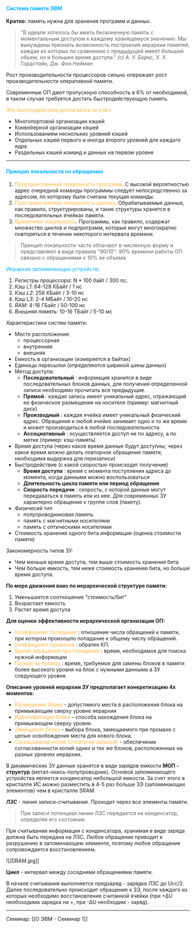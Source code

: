 #### <font style="color:#03b1fc">Система памяти ЭВМ</font>

**Кратко:** память нужна для хранения программ и данных.

> "В идеале хотелось бы иметь бесконечную память с моментальным доступом к каждому хранящемуся значению. Мы вынуждены признать возможность построения иерархии памятей, каждая из которых по сравнению с предыдущей имеет больший объем, но и большее время доступа." 
> 	*(с) А. У. Беркс, Х. Х. Гордстайн, Дж. Фон Нейман*

Рост производительности процессоров сильно опережает рост производительности оперативной памяти.

Современные ОП дают пропускную способность в 6% от необходимой, в таком случае требуется достать быстродействующую память. 

<font style="color:#ffb640">Это быстродействие достигается за счет</font>: 
- Многопортовой организации кэшей
- Конвейерной организации кэшей
- Использованием нескольких уровней кэшей
- Отдельных кэшей первого и иногда второго уровней для каждого ядра
- Раздельных кэшей команд и данных на первом уровне

---
#### <font style="color:#03b1fc">Принцип локальности по обращению</font>

1. <font style="color:#ffb640">Пространственная локальность программ</font>. С высокой вероятностью адрес очередной команды программы следует непосредственно за адресом, по которому были считана текущая команды. 
2. <font style="color:#ffb640">Пространственная локальность данных</font>. Обрабатываемые данные, как правило, структурированы, и такие структуры хранятся в последовательных ячейках памяти. 
3. <font style="color:#ffb640">Временная локальность</font>. Программы, как правило, содержат множество циклов и подпрограмм, которые могут многократно повторяться в течение некоторого интервала времени. 

> Принцип локальности часто облачают в численную форму и представляют в виде правила "90/10": 90% времени работы ОП связано с обращениями к 10% ее объема. 

<font style="color:#03b1fc">Иерархия запоминающих устройств</font>:
1. *Регистры процессора*: N * 100 байт / 300 пс.
2. *Кэш L1*: 64-128 КБайт / 1 нс
3. *Кэш L2*: 256 КБайт / 3-10 нс
4. *Кэш L3*: 2-4 МБайт / 10-20 нс
5. *RAM*: 4-16 ГБайт / 50-100 нс
6. *Внешняя память*: 10-16 ТБайт / 5-10 мс

Характеристики систем памяти: 
- Место расположения 
	- процессорная
	- внутренняя 
	- внешняя
- Емкость в организации (измеряется в байтах)
- Единицы пересылки (определяются шириной шины данных)
- Метод доступа: 
	- **Последовательный** : информация хранится в виде последовательных блоков данных, для получения определенной записи необходимо прочитать все предыдущие.
	- **Прямой** : каждая запись имеет уникальный адрес, отражающий ее физическое размещение на носителе (пример: магнитный диск)
	- **Производный** : каждая ячейка имеет уникальный физический адрес. Обращения к любой ячейке занимает одно и то же время и может производиться в любой последовательности.
	- **Ассоциативный** : осуществляется доступ не по адресу, а по метке (пример: кэш-память)
- Время доступа (через какое время данные будут доступны; через какое время можно делать повторное обращение памяти; необходима выдержка для перезаписи)
- Быстродействие (с какой скоростью происходит получение)
	- **Время доступа** : время с момента поступления адреса до момента, когда данными можно воспользоваться
	- **Длительность цикла памяти или период обращения** 
	- **Скорость передачи** : скорость, с которой данные могут передаваться в память или из нее. Для современных ЗУ характерно обращение к группе слов (пакету).
- Физичесий тип 
	- полупроводниковая память
	- память с магнитными носителями
	- память с оптическими носителями
- Стоимость хранения одного бита информации (оценка стоимости памяти)

Закономерность типов ЗУ:
- Чем меньше время доступа, тем выше стоимость хранения бита
- Чем больше емкость, тем ниже стоимость хранения бита, но больше время доступа. 

**По мере движения вниз по иерархической структуре памяти:**
1. Уменьшается соотношение "стоимость/бит"
2. Возрастает емкость
3. Растет время доступа

**Для оценки эффективности иерархической организации ОП:**
- <font style="color:#ffb640">Коэффициент попадания</font> : отношение числа обращений к памяти, при котором произошло попадание к общему числу обращений.
- <font style="color:#ffb640">Коэффициент промахов</font> : обратен КП.
- <font style="color:#ffb640">Время обращения при попадании</font> : время, необходимое для поиска нужной информации
- <font style="color:#ffb640">Потеря на промах</font> : время, требуемое для замены блоков в памяти более высокого уровня на блок с нужными данными в ЗУ следующего уровня.

**Описание уровней иерархии ЗУ предполагает конкретизацию 4х моментов:**
- <font style="color:#ffb640">Размещение блока</font> - допустимого места в расположения блока на примыкающим сверху уровне иерархии
- <font style="color:#ffb640">Идентификация блока</font> - способа нахождения блока на примыкающем сверху уровне.
- <font style="color:#ffb640">Замещение блока</font> - выбора блока, замещаемого при промахе с целью освобождения места для нового блока. 
- <font style="color:#ffb640">Согласования копий (стратегии записей)</font> - обеспечение согласованности копий одних и тех же блоков, расположенных на разных уровнях иерархии. 

В динамических ЗУ данные хранятся в виде зарядов емкости **МОП - структур** (метал-окись-полупроводник). Основой запоминающего устройства является конденсатор небольшой емкости. За счет этого в кристалле ИС можно разместить в 4-5 раз больше ЗЭ (запоминающих элементов) чем в кристалле SRAM. 

***ЛЗС*** - линия записи-считывания. Проходит через все элементы памяти. 

> При записи потенциал линии ЛЗС передается на конденсатор, определяя его состояние. 
> 
   При считывании информация с конденсатора, хранимая в виде заряда должна быть передана на ЛЗС. Любое обращение приводит к разрушению в запоминающем элементе, поэтому любое обращение сопровождается восстановлением. 

![[DRAM.jpg]]

**Цикл** - интервал между соседними обращениями памяти. 

В начале считывания выполняется предзаряд - зарядка ЛЗС до Ucc/2. Далее последовательно происходит обращение к ЗЭ, после каждого из которых необходимо восстановление считанной ячейки (при +∆U необоходима зарядка на +, при -∆U необходим - заряд). 

---
Семинар: [[О ЭВМ - Семинар 1]]
